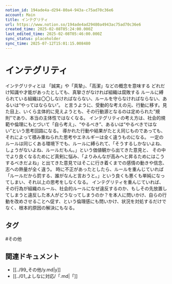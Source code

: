 ```yaml
---
notion_id: 194ade4a-d294-80a4-943a-c75ad70c36e6
account: Main
title: インテグリティ
url: https://www.notion.so/194ade4ad29480a4943ac75ad70c36e6
created_time: 2025-02-08T05:24:00.000Z
last_edited_time: 2025-02-08T05:46:00.000Z
sync_status: placeholder
sync_time: 2025-07-12T15:01:15.008480
---
```

# インテグリティ

インテグリティとは
「誠実」や「真摯」、「高潔」などの概念を意味する
どれだけ知識や才能があったとしても、真摯さがなければ組織は腐敗する
ルールに縛られている組織は〇〇しなければならない、ルールを守らなければならない、あるいは“やってはならない”。
と言うように、受動的な考えの元、行動に移す。見た目上、いくら主体的に見えようとも、その行動源となるのは定められた”規則”であり、本当の主体性ではなくなる。
インテグリティの考え方は、社会的規範や倫理にもとづいて「自ら考え」、“やるべき”、あるいは“やるべきではない”という思考回路になる。
導かれた行動や結果がたとえ同じものであっても、それによって積み重ねられた思考やエネルギーは全く違うものになる。
一定のルールは同じくある環境下でも、ルールに縛られて、「そうするしかないよね、しょうがないよね、ルールだもん。」という価値観から出てきた意見と、
その中でより良くなるためにど真剣に悩み、「よりみんなが高みへと昇るためにはこうするべきだよね」と出てきた意見ではそこに行き着くまでの感情の動きや信念、志への熱量が全く違う。
時に不正があったとしたら、ルールを重んじていれば「ルールだから罰する、誰がなんと言おうと。」という良くも悪くも単純になってしまい、それ以上の思考をしなくなる。
インテグリティを重んじていれば、その行為が組織のルール、社会的ルールになぜ違反するのか、もしその先放置してしまうと違反した本人がどうなってしまうのか？を本人に問いかけ、自らの行動を改めさせることへ促す、という倫理感にも問いかけ、状況を対処するだけでなく、根本的原因の解決にもなる。

## タグ

#その他 

## 関連ドキュメント

- [[../99_その他/y.md|y]]
- [[../01_よしなに対応/「.md|「]]
